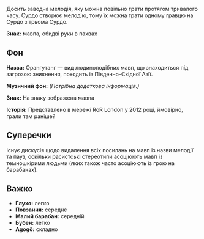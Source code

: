 Досить заводна мелодія, яку можна повільно грати протягом тривалого часу. Сурдо
створює мелодію, тому їх можна грати одному гравцю на Сурдо з трьома Сурдо.

**Знак:** мавпа, обидві руки в пахвах

## Фон

**Назва:** Орангутанг — вид людиноподібних мавп, що знаходиться під загрозою
зникнення, походить із Південно-Східної Азії.

**Музичний фон:** *(Потрібна додаткова інформація.)*

**Знак:** На знаку зображена мавпа

**Історія:** Представлено в мережі RoR London у 2012 році, ймовірно, грали там
раніше?

## Суперечки

Існує дискусія щодо видалення всіх посилань на мавп із назви мелодії та пауз,
оскільки расистські стереотипи асоціюють мавп із темношкірими людьми (яких також
часто асоціюють із грою на барабанах).

## Важко

* **Глухо:** легко
* **Повзання:** середнє
* **Малий барабан:** середній
* **Бубен:** легко
* **Agogô:** складно
